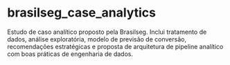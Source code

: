 # brasilseg_case_analytics
Estudo de caso analítico proposto pela Brasilseg. Inclui tratamento de dados, análise exploratória, modelo de previsão de conversão, recomendações estratégicas e proposta de arquitetura de pipeline analítico com boas práticas de engenharia de dados.
